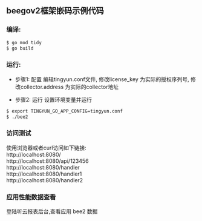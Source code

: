 ## beegov2框架嵌码示例代码

### 编译:
```bash
$ go mod tidy
$ go build
```
### 运行:
* 步骤1: 配置
  编辑tingyun.conf文件, 修改license_key 为实际的授权序列号, 修改collector.address 为实际的collector地址

* 步骤2: 运行
  设置环境变量并运行
```bash
$ export TINGYUN_GO_APP_CONFIG=tingyun.conf
$ ./bee2
```

### 访问测试
  使用浏览器或者curl访问如下链接: <br/>
  http://localhost:8080/ <br/> 
  http://localhost:8080/api/123456 <br/> 
  http://localhost:8080/handler <br/> 
  http://localhost:8080/handler1 <br/> 
  http://localhost:8080/handler2
  

### 应用性能数据查看
  登陆听云报表后台,查看应用 bee2 数据

